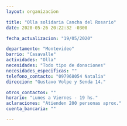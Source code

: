 ```yaml
---
layout: organizacion

title: "Olla solidaria Cancha del Rosario"
date: 2020-05-26 20:22:32 -0300

fecha_actualizacion: "19/05/2020"

departamento: "Montevideo"
barrio: "Casavalle"
actividades: "Olla"
necesidades: "Todo tipo de donaciones"
necesidades_especificas: ""
telefono_contacto: "097968054 Natalia"
direccion: "Gustavo Volpe y Senda 14."

otros_contactos: ""
horario: "Lunes a Viernes - 19 hs."
aclaraciones: "Atienden 200 personas aprox."
cuenta_bancaria: ""

---
```

